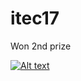 # itec17

Won 2nd prize

[![Alt text](https://img.youtube.com/vi/HBDWIKaVI5s/0.jpg)](https://www.youtube.com/watch?v=HBDWIKaVI5s)
